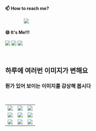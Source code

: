 #### 📫 How to reach me?
<a href="mailto:thquddnr123@gmail.com">
    <img 
        src="https://img.shields.io/badge/Gmail-d14836?style=flat-square&logo=Gmail&logoColor=white&link=mailto:thquddnr123@gmail.com"
        style="height : auto; margin-left : 60px; margin-right : 60px;"/>
</a>

#### 😄 It's Me!!!

<a href="https://cybecho.notion.site/SBU-s-Archives-854ccd3338c2456a867956f26143998a" target="_blank"><img src="https://img.shields.io/badge/Portfolio-303030?style=for-the-badge&logo=Notion&logoColor=white"/></a>
<a href="https://www.instagram.com/junk_warrior_vintage/" target="_blank"><img src="https://img.shields.io/badge/@junk_warrir_vintage-E4405F?style=for-the-badge&logo=Instagram&logoColor=white"/></a>
<a href="https://www.behance.net/thquddnr125654" target="_blank"><img src="https://img.shields.io/badge/Behance-1769FF?style=for-the-badge&logo=Behance&logoColor=white"/></a>

</br>

## 하루에 여러번 이미지가 변해요
### 뭔가 있어 보이는 이미지를 감상해 봅시다

<!--
마크업 바로보기 사이트
https://dillinger.io/ 
-->
 <br/> <table>
<tr>
<td><img src='https://www.random-art.org/img/large/417500.jpg'></td>
<td><img src='https://www.random-art.org/img/large/416331.jpg'></td>
<td><img src='https://www.random-art.org/img/large/416674.jpg'></td>
</tr>
<tr>
<td><img src='https://www.random-art.org/img/large/415879.jpg'></td>
<td><img src='https://www.random-art.org/img/large/416300.jpg'></td>
<td><img src='https://www.random-art.org/img/large/415951.jpg'></td>
</tr>
<tr>
<td><img src='https://www.random-art.org/img/large/416396.jpg'></td>
<td><img src='https://www.random-art.org/img/large/416974.jpg'></td>
<td><img src='https://www.random-art.org/img/large/415973.jpg'></td>
</tr>
</table>
